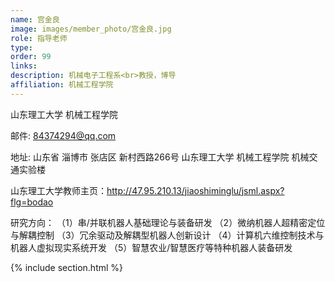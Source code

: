 ```yaml
---
name: 宫金良
image: images/member_photo/宫金良.jpg
role: 指导老师
type: 
order: 99
links:
description: 机械电子工程系<br>教授，博导
affiliation: 机械工程学院
---
```

山东理工大学 机械工程学院

邮件: 84374294@qq.com

地址: 山东省 淄博市 张店区 新村西路266号 山东理工大学 机械工程学院 机械交通实验楼

山东理工大学教师主页：http://47.95.210.13/jiaoshiminglu/jsml.aspx?flg=bodao

研究方向：
（1）串/并联机器人基础理论与装备研发
（2）微纳机器人超精密定位与解耦控制
（3）冗余驱动及解耦型机器人创新设计
（4）计算机六维控制技术与机器人虚拟现实系统开发
（5）智慧农业/智慧医疗等特种机器人装备研发

{% include section.html %}
